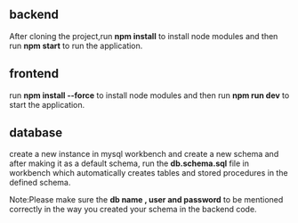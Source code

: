 **backend**
------------

 After cloning the project,run **npm install** to install node modules and then run **npm start** to run the application.

**frontend**
------------

run **npm install --force** to install node modules and then run **npm run dev** to start the application.

**database**
------------

 create a new instance in mysql workbench and create a new schema and after making it as a default schema, run the **db.schema.sql** file in workbench which automatically creates tables and stored procedures in the defined schema.

 Note:Please make sure the **db name , user and password** to be mentioned correctly in the way you created your schema in the backend code.
